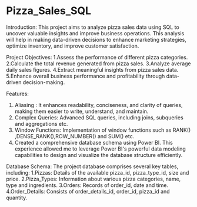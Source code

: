 # Pizza_Sales_SQL

Introduction:
This project aims to analyze pizza sales data using SQL to uncover valuable insights and improve business operations. This analysis will help in making data-driven decisions to enhance marketing strategies, optimize inventory, and improve customer satisfaction.

Project Objectives:
1.Assess the performance of different pizza categories.
2.Calculate the total revenue generated from pizza sales.
3.Analyze average daily sales figures.
4.Extract meaningful insights from pizza sales data.
5.Enhance overall business performance and profitability through data-driven decision-making.

Features:
1. Aliasing : It enhances readability, conciseness, and clarity of queries, making them easier to write, understand, and maintain.
2. Complex Queries: Advanced SQL queries, including joins, subqueries and aggregations etc.
3. Window Functions: Implementation of window functions such as RANK()
,DENSE_RANK(),ROW_NUMBER() and SUM() etc.
4. Created a comprehensive database schema using Power BI. This experience allowed me to leverage Power BI's powerful data modeling capabilities to design and visualize the database structure efficiently.

Database Schema: The project database comprises several key tables, including:
1.Pizzas: Details of the available pizza_id, pizza_type_id, size and price.
2.Pizza_Types: Information about various pizza categories, name, type and ingredients.
3.Orders: Records of order_id, date and time.
4.Order_Details: Consists of order_details_id, order_id, pizza_id and quantity.


